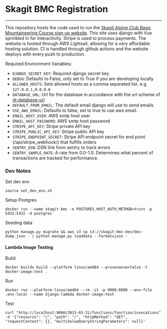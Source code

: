 # Skagit BMC Registration

---

This repository hosts the code used to run the [Skagit Alpine Club Basic Mountaineering Course sign up website](https://bmc.skagitalpineclub.com). This site uses django with Vue sprinkled in for interactivity. Stripe is used to process payments. The website is hosted through AWS Lightsail, allowing for a very affordable hosting solution. CI is handled through github actions and the website deploys with every push to production. 

Required Environment Variables:
* `DJANGO_SECRET_KEY`: Required django secret key
* `DEBUG`: Defaults to False, only set to True if you are developing locally
* `ALLOWED_HOSTS`: Sets allowed hosts as a comma separated list. e.g. `127.0.0.1,0.0.0.0`
* `DATABASE_URL`: Url for the database in accordance with the url scheme of [dj-database-url](https://github.com/jacobian/dj-database-url#url-schema)
* `DEFAULT_FROM_EMAIL`: The default email django will use to send emails
* `USE_AWS_EMAIL`: Defaults to false, set to true to use aws email.
* `EMAIL_HOST_USER`: AWS smtp host user
* `EMAIL_HOST_PASSWORD`: AWS smtp host password
* `STRIPE_API_KEY`: Stripe private API key
* `STRIPE_PUBLIC_API_KEY`: Stripe public API key
* `STRIPE_ENDPOINT_SECRET`: Stripe API endpoint secret for end point (/api/stripe_webhook/) that fulfills orders
* `SENTRY_DSN`: DSN link from sentry to track errors
* `SENTRY_SAMPLE_RATE`: A rate from 0.0-1.0. Determines what percent of transactions are tracked for performance.

### Dev Notes

Set dev env
```shell
source set_dev_env.sh
```

Setup Postgres
```shell
docker run --name skagit-bmc -e POSTGRES_HOST_AUTH_METHOD=trust -p 5432:5432 -d postgres
```

Seeding data
```shell
python manage.py migrate && aws s3 cp s3://skagit-bmc-dev/dev-dump.json - | python manage.py loaddata --format=json -
```

#### Lambda Image Testing
Build
```shell
docker buildx build --platform linux/amd64 --provenance=false -t docker-image:test . 
```

Run
```shell
docker run --platform linux/amd64 --rm -it -p 9000:8080 --env-file .env-local --name django-lambda docker-image:test
```

Test
```shell
curl "http://localhost:9000/2015-03-31/functions/function/invocations" -d '{"resource": "/", "path": "/", "httpMethod": "GET", "requestContext": {}, "multiValueQueryStringParameters": null}'
```
